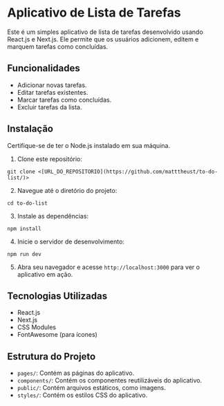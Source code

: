 # Aplicativo de Lista de Tarefas

Este é um simples aplicativo de lista de tarefas desenvolvido usando React.js e Next.js. Ele permite que os usuários adicionem, editem e marquem tarefas como concluídas.

## Funcionalidades

- Adicionar novas tarefas.
- Editar tarefas existentes.
- Marcar tarefas como concluídas.
- Excluir tarefas da lista.

## Instalação

Certifique-se de ter o Node.js instalado em sua máquina.

1. Clone este repositório:

```
git clone <[URL_DO_REPOSITORIO](https://github.com/matttheust/to-do-list/)>
```

2. Navegue até o diretório do projeto:

```
cd to-do-list
```

3. Instale as dependências:

```
npm install
```

4. Inicie o servidor de desenvolvimento:

```
npm run dev
```

5. Abra seu navegador e acesse `http://localhost:3000` para ver o aplicativo em ação.

## Tecnologias Utilizadas

- React.js
- Next.js
- CSS Modules
- FontAwesome (para ícones)

## Estrutura do Projeto

- `pages/`: Contém as páginas do aplicativo.
- `components/`: Contém os componentes reutilizáveis do aplicativo.
- `public/`: Contém arquivos estáticos, como imagens.
- `styles/`: Contém os estilos CSS do aplicativo.
